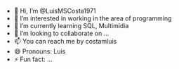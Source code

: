 - 👋 Hi, I’m @LuisMSCosta1971
- 👀 I’m interested in working in the area of programming
- 🌱 I’m currently learning SQL, Multimidia
- 💞️ I’m looking to collaborate on ...
- 📫 You can reach me by costamluis
- 😄 Pronouns: Luis
- ⚡ Fun fact: ...

<!---
LuisMSCosta1971/LuisMSCosta1971 is a ✨ special ✨ repository because its `README.md` (this file) appears on your GitHub profile.
You can click the Preview link to take a look at your changes.
--->
